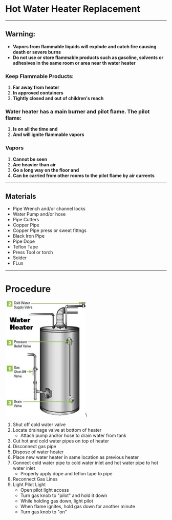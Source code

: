 # Hot Water Heater Replacement
***

## **Warning:**
- **Vapors from flammable liquids will explode and catch fire causing death or severe burns**
- **Do not use or store flammable products such as gasoline, solvents or adhesives in the same room or area near th water heater**

### Keep Flammable Products:
1. **Far away from heater**
2. **In approved containers**
3. **Tightly closed and out of children's reach**

### Water heater has a main burner and pilot flame. The pilot flame:
1. **Is on all the time and**
2. **And will ignite flammable vapors**

### Vapors
1. **Cannot be seen**
2. **Are heavier than air**
3. **Go a long way on the floor and**
4. **Can be carried from other rooms to the pilot flame by air currents**

***

## Materials
- Pipe Wrench and/or channel locks
- Water Pump and/or hose
- Pipe Cutters
- Copper Pipe
- Copper Pipe press or sweat fittngs
- Black Iron Pipe
- Pipe Dope
- Teflon Tape
- Press Tool or torch
- Solder
- FLux

***

# Procedure
![Water Heater Labels](water-heater-shut-down.jpg)\
1. Shut off cold water valve
2. Locate drainage valve at bottom of heater
   - Attach pump and/or hose to drain water from tank
3. Cut hot and cold water pipes on top of heater
4. Disconnect gas pipe 
5. Dispose of water heater
6. Place new water heater in same location as previous heater
7. Connect cold water pipe to cold water inlet and hot water pipe to hot water inlet
   - Properly apply dope and teflon tape to pipe
8. Reconnect Gas Lines
9. Light Pilot Light
   - Open pilot light access
   - Turn gas knob to "pilot" and hold it down
   - While holding gas down, light pilot 
   - When flame ignites, hold gas down for another minute
   - Turn gas knob to "on"

